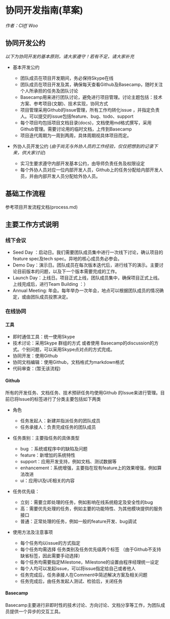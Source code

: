 # 协同开发指南(草案)

*作者：Cliff Woo*

## 协同开发公约

*以下为协同开发的基本原则，请大家遵守！若有不足，请大家补充*

- 基本开发公约

	* 团队成员在项目开发期间，务必保持Skype在线
	* 团队成员在项目开发及其，确保每天查看Github及Basecamp，随时关注个人所承担的任务及团队讨论
	* Basecamp用来进行团队讨论，避免进行项目管理。讨论主题包括：技术方案、参考项目(文献)、技术实现，协同方式
	* 项目管理采用Github的issue管理，所有工作均转化issue ，并指定负责人。可以提交的issue包括feature、bug、todo、support 
	* 每个项目均包括项目文档目录(docs)，文档使用md格式撰写，采用Github管理。需要讨论用的临时文档，上传到Basecamp
	* 项目迭代周期为一周到两周，具体周期视具体项目而定。

- 外协人员开发公约 (_由于尚无与外协人员的工作经验，仅仅把想到的记录下来，供大家讨论_)

	* 实习生要求遵守内部开发基本公约，由导师负责任务及权限设定
	* 每个外协人员对应一位内部开发人员，Github上的任务分配给内部开发人员，并由内部开发人员分配给外协人员。

## 基础工作流程

参考项目开发流程文档(process.md)

## 主要工作方式说明

### 线下会议

  * Seed Day  ：启动日。我们需要团队成员集中进行一次线下讨论，确认项目的feature spec及tech spec。异地的核心成员务必参会。
  * Demo Day：演示日。团队成员在每次版本迭代后，进行线下的演示。主要讨论目前版本的问题，以及下一个版本需要完成的工作。
  * Launch Day：上线日。项目正式上线，团队成员集中，确保项目正式上线。上线完成后，进行Team Building ：）
  * Annual Meeting: 年会。每年举办一次年会，地点可以根据团队成员的情况确定，或由团队成员投票决定。

### 在线协同

#### 工具

  * 即时通信工具：统一使用Skype
  * 技术讨论：采用Skype 群组的方式 或者使用 Basecamp的discussion的方式。个别问题，可以采用Skype点对点的方式完成。
  * 协同开发：使用Github
  * 协同文档编辑：使用Github，文档格式为markdown格式
  * 代码审查：(暂无该流程)

#### Github 

 所有的开发任务、文档任务、技术预研任务均使用Github 的Issue来进行管理。目前已将Issue的标签进行了分类主要包括如下两类
 
- 角色
  
  * 任务发起人：新建并指派任务的团队成员
  * 任务承接人：负责完成任务的团队成员

- 任务类别：主要指任务的具体类型
  
  * bug ：系统或程序中的缺陷及问题
  * feature：新增加的系统特性
  * support：应用开发支持，例如文档、测试数据等
  * enhancement：系统增强，主要指在现有feature上的效果增强，例如算法改进
  * ui：应用UI及UE相关的内容

- 任务优先级：
  
  * 立刻：需要立即处理的任务，例如影响在线系统稳定及安全性的bug
  * 高：需要优先处理的任务，例如主要的功能特性、为其他模块提供的服务接口
  * 普通：正常处理的任务，例如一般的feature开发、bug调试  
  
- 使用方法及注意事项

  * 每个任务均以issue的方式指定
  * 每个任务均需选择 任务类别及任务优先级两个标签 （由于Github不支持缺省标签，因此需要手动选择）
  * 每个任务均需要指定Milestone，Milestone的设置由程序经理统一设定
  * 每个人均可以发起issue，可以将issue指定给自己或者他人
  * 任务完成后，任务承接人在Comment中简述解决方案及相关问题
  * 任务完成后，由任务发起人测试、检验后，关闭任务

#### Basecamp
  
  Basecamp主要进行非即时性的技术讨论、方向讨论、文档分享等工作，为团队成员提供一个异步的交互工具。
  
